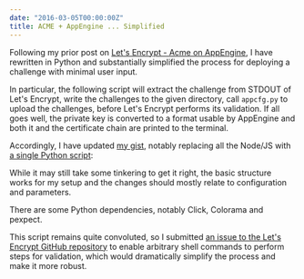 ```yaml
---
date: "2016-03-05T00:00:00Z"
title: ACME + AppEngine ... Simplified
---
```


Following my prior post on [Let's Encrypt - Acme on AppEngine](/articles/let-s-encrypt-acme-on-appengine/), I have rewritten
in Python and substantially simplified the process for deploying a challenge
with minimal user input.

In particular, the following script will extract the challenge from STDOUT of
Let's Encrypt, write the challenges to the given directory, call `appcfg.py`
to upload the challenges, before Let's Encrypt performs its validation.  If all
goes well, the private key is converted to a format usable by AppEngine and
both it and the certificate chain are printed to the terminal.

Accordingly, I have updated [my gist](https://gist.github.com/brianmhunt/7c647dce3e43d886f1d2), notably replacing all the Node/JS with
[a single Python script](https://gist.github.com/brianmhunt/7c647dce3e43d886f1d2#file-regen-py):

<script src="https://gist.github.com/brianmhunt/7c647dce3e43d886f1d2.js?file=regen.py"></script>

While it may still take some tinkering to get it right, the basic structure
works for my setup and the changes should mostly relate to configuration and
parameters.

There are some Python dependencies, notably Click, Colorama and pexpect.

This script remains quite convoluted, so I submitted [an issue to the Let's
Encrypt GitHub repository](https://github.com/letsencrypt/letsencrypt/issues/2610) to
enable arbitrary shell commands to perform steps for validation, which would dramatically simplify the process and make it more robust.
